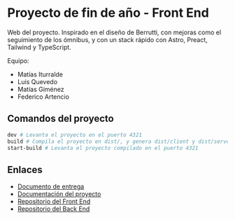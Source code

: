 # Proyecto de fin de año - Front End

Web del proyecto.
Inspirado en el diseño de Berrutti, con mejoras como el seguimiento de los ómnibus, y con un stack rápido con Astro, Preact, Tailwind y TypeScript.

Equipo:
- Matías Iturralde
- Luis Quevedo
- Matías Giménez
- Federico Artencio

## Comandos del proyecto

```sh
dev # Levanta el proyecto en el puerto 4321
build # Compila el proyecto en dist/, y genera dist/client y dist/server
start-build # Levanta el proyecto compilado en el puerto 4321
```

## Enlaces
- [Documento de entrega](https://docs.google.com/document/d/1_Y1R1E1OG2PVn79fYFMBiSY__FAvEOf6Qnb7Yd-YyUY/edit?usp=sharing)
- [Documentación del proyecto](#)
- [Repositorio del Front End](https://github.com/Ubiufboeuf/proyecto-final-frontend)
- [Repositorio del Back End](https://github.com/Ubiufboeuf/proyecto-final-backend)
